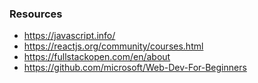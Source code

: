 ### Resources
- <https://javascript.info/>
- <https://reactjs.org/community/courses.html>
- <https://fullstackopen.com/en/about>
- <https://github.com/microsoft/Web-Dev-For-Beginners>
